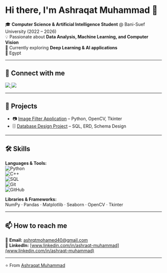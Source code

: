 # Hi there, I'm Ashraqat Muhammad 👋  

🎓 **Computer Science & Artificial Intelligence Student** @ Bani-Suef University (2022 – 2026)  
💡 Passionate about **Data Analysis, Machine Learning, and Computer Vision**  
🌱 Currently exploring **Deep Learning & AI applications**  
📍 Egypt  

---

## 🔗 Connect with me
<a href="https://www.linkedin.com/in/ashraqt-muhammad" target="_blank">
  <img src="https://img.shields.io/badge/LinkedIn-0077B5?style=for-the-badge&logo=linkedin&logoColor=white"/>
</a>  

<a href="mailto:ashrqtmohamed40@gmail.com" target="_blank">
  <img src="https://img.shields.io/badge/Gmail-D14836?style=for-the-badge&logo=gmail&logoColor=white"/>
</a>  


---

## 🚀 Projects
- 📷 [Image Filter Application](#) – Python, OpenCV, Tkinter  
- 🗄️ [Database Design Project](#) – SQL, ERD, Schema Design  

---

## 🛠️ Skills
**Languages & Tools:**  
![Python](https://img.shields.io/badge/Python-3776AB?style=flat&logo=python&logoColor=white)  
![C++](https://img.shields.io/badge/C++-00599C?style=flat&logo=cplusplus&logoColor=white)  
![SQL](https://img.shields.io/badge/SQL-003B57?style=flat&logo=databricks&logoColor=white)  
![Git](https://img.shields.io/badge/Git-F05032?style=flat&logo=git&logoColor=white)  
![GitHub](https://img.shields.io/badge/GitHub-181717?style=flat&logo=github&logoColor=white)  

**Libraries & Frameworks:**  
NumPy · Pandas · Matplotlib · Seaborn · OpenCV · Tkinter  

---

## 📫 How to reach me
📧 **Email:** ashrqtmohamed40@gmail.com  
🔗 **LinkedIn:** [www.linkedin.com/in/ashraqt-muhammad](www.linkedin.com/in/ashraqt-muhammad)  

---

⭐️ From [Ashraqat Muhammad](https://github.com/ashraqt-1026)
